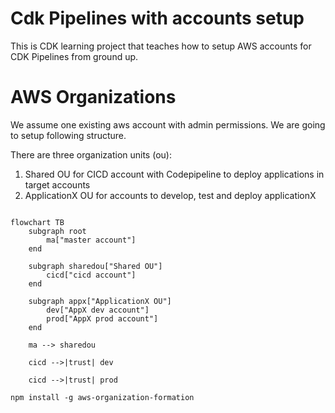 # Cdk Pipelines with accounts setup

This is CDK learning project that teaches how to setup AWS accounts for CDK Pipelines from ground up.

# AWS Organizations

We assume one existing aws account with admin permissions. We are going to setup following structure.

There are three organization units (ou):
1. Shared OU for CICD account with Codepipeline to deploy applications in target accounts
2. ApplicationX OU for accounts to develop, test and deploy applicationX

```mermaid

flowchart TB
    subgraph root
        ma["master account"]
    end

    subgraph sharedou["Shared OU"]
        cicd["cicd account"]
    end

    subgraph appx["ApplicationX OU"]
        dev["AppX dev account"]
        prod["AppX prod account"]
    end

    ma --> sharedou

    cicd -->|trust| dev

    cicd -->|trust| prod
```

`npm install -g aws-organization-formation`